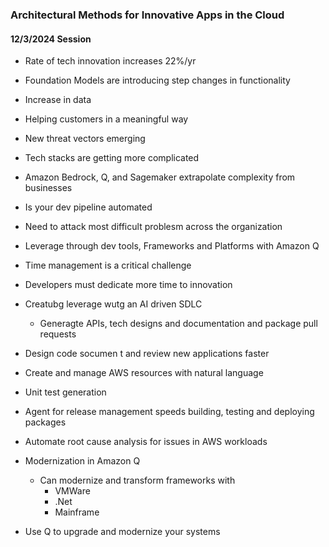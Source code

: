 ### Architectural Methods for Innovative Apps in the Cloud

#### 12/3/2024 Session

* Rate of tech innovation increases 22%/yr
* Foundation Models are introducing step changes in functionality
* Increase in data
* Helping customers in a meaningful way
* New threat vectors emerging
* Tech stacks are getting more complicated
* Amazon Bedrock, Q, and Sagemaker extrapolate complexity from businesses
* Is your dev pipeline automated
* Need to attack most difficult problesm across the organization

* Leverage through dev tools, Frameworks and Platforms with Amazon Q
* Time management is a critical challenge
* Developers must dedicate more time to innovation
* Creatubg leverage wutg an AI driven SDLC
    * Generagte APIs, tech designs and documentation and package pull requests
* Design code socumen t and review new applications faster
* Create and manage AWS resources with natural language
* Unit test generation
* Agent for release management speeds building, testing and deploying packages
* Automate root cause analysis for issues in AWS workloads

* Modernization in Amazon Q
    * Can modernize and transform frameworks with
        * VMWare
        * .Net
        * Mainframe
* Use Q to upgrade and modernize your systems


